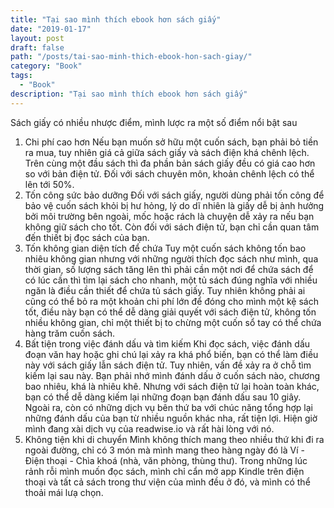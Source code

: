 ```yaml
---
title: "Tại sao mình thích ebook hơn sách giấy"
date: "2019-01-17"
layout: post
draft: false
path: "/posts/tai-sao-minh-thich-ebook-hon-sach-giay/"
category: "Book"
tags:
  - "Book"
description: "Tại sao mình thích ebook hơn sách giấy"
---
```


Sách giấy có nhiều nhược điểm, mình lược ra một số điểm nổi bật sau
1. Chi phí cao hơn
Nếu bạn muốn sở hữu một cuốn sách, bạn phải bỏ tiền ra mua, tuy nhiên giá cả giữa sách giấy và sách điện khá chênh lệch. Trên cùng một đầu sách thì đa phần bản sách giấy đều có giá cao hơn so với bản điện tử. Đối với sách chuyên môn, khoản chênh lệch có thể lên tới 50%.
2. Tốn công sức bảo dưỡng
Đối với sách giấy, người dùng phải tốn công để bảo vệ cuốn sách khỏi bị hư hỏng, lý do dĩ nhiên là giấy dễ bị ảnh hưởng bởi môi trường bên ngoài, mốc hoặc rách là chuyện dễ xảy ra nếu bạn không giữ sách cho tốt. Còn đối với sách điện tử, bạn chỉ cần quan tâm đến thiết bị đọc sách của bạn.
3. Tốn không gian diện tích để chứa
Tuy một cuốn sách không tốn bao nhiêu không gian nhưng với những người thích đọc sách như mình, qua thời gian, số lượng sách tăng lên thì phải cần một nơi để chứa sách để có lúc cần thì tìm lại sách cho nhanh, một tủ sách đúng nghĩa với nhiều ngăn là điều cần thiết để chứa tủ sách giấy. Tuy nhiên không phải ai cũng có thể bỏ ra một khoản chi phí lớn để đóng cho mình một kệ sách tốt, điều này bạn có thể dễ dàng giải quyết với sách điện tử, không tốn nhiều không gian, chỉ một thiết bị to chừng một cuốn sổ tay có thể chứa hàng trăm cuốn sách.
4. Bất tiện trong việc đánh dấu và tìm kiếm
Khi đọc sách, việc đánh dấu đoạn văn hay hoặc ghi chú lại xảy ra khá phổ biến, bạn có thể làm điều này với sách giấy lẫn sách điện tử. Tuy nhiên, vấn đề xảy ra ở chỗ tìm kiếm lại sau này. Bạn phải nhớ mình đánh dấu ở cuốn sách nào, chương bao nhiêu, khá là nhiêu khê. Nhưng với sách điện tử lại hoàn toàn khác, bạn có thể dễ dàng kiếm lại những đoạn bạn đánh dấu sau 10 giây. Ngoài ra, còn có những dịch vụ bên thứ ba với chúc năng tổng hợp lại những đánh dấu của bạn từ nhiều nguồn khác nha, rất tiện lợi. Hiện giờ mình đang xài dịch vụ của readwise.io và rất hài lòng với nó.
5. Không tiện khi di chuyển
Mình không thích mang theo nhiều thứ khi đi ra ngoài đường, chỉ có 3 món mà mình mang theo hàng ngày đó là Ví - Điện thoại - Chìa khoá (nhà, văn phòng, thùng thư). Trong những lúc rảnh rỗi mình muốn đọc sách, mình chỉ cẩn mở app Kindle trên điện thoại và tất cả sách trong thư viện của mình đều ở đó, và mình có thể thoải mái lưạ chọn.